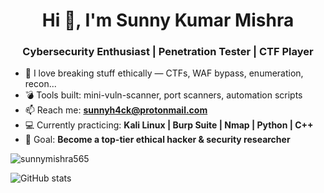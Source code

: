 <h1 align="center">Hi 👋, I'm Sunny Kumar Mishra</h1>
<h3 align="center">Cybersecurity Enthusiast | Penetration Tester | CTF Player</h3>

- 🔐 I love breaking stuff ethically — CTFs, WAF bypass, enumeration, recon...
- 💣 Tools built: mini-vuln-scanner, port scanners, automation scripts
- 📫 Reach me: **sunnyh4ck@protonmail.com**
- 💻 Currently practicing: **Kali Linux | Burp Suite | Nmap | Python | C++**
- 🎯 Goal: **Become a top-tier ethical hacker & security researcher**

<p align="left">
  <img src="https://komarev.com/ghpvc/?username=sunnymishra565&label=Profile%20views&color=0e75b6&style=flat" alt="sunnymishra565" />
</p>

![GitHub stats](https://github-readme-stats.vercel.app/api?username=sunnymishra565&show_icons=true&theme=radical)
